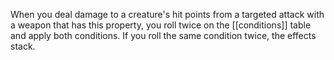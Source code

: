 When you deal damage to a creature's hit points from a targeted attack with a weapon that has this property, you roll twice on the [[conditions]] table and apply both conditions. If you roll the same condition twice, the effects stack. 